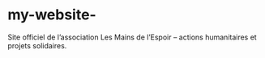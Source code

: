 # my-website-
Site officiel de l’association Les Mains de l’Espoir – actions humanitaires et projets solidaires.

